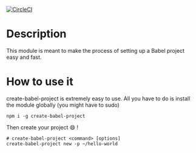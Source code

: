 [![CircleCI](https://circleci.com/gh/delirius325/axios-curlirize.svg?style=svg)](https://circleci.com/gh/delirius325/axios-curlirize)

# Description
This module is meant to make the process of setting up a Babel project easy and fast. 

# How to use it
create-babel-project is extremely easy to use. All you have to do is install the module globally (you might have to sudo)

```shell
npm i -g create-babel-project
```

Then create your project :smile: !
```shell
# create-babel-project <command> [options]
create-babel-project new -p ~/hello-world
```